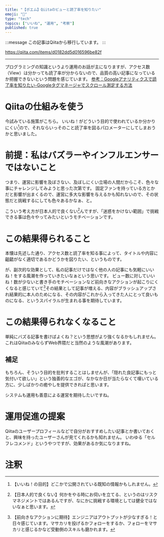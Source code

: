 ```yaml
---
title: "【ポエム】Qiitaのビューと読了率を知りたい"
emoji: "📝"
type: "tech"
topics: ["いいね", "運用", "考察"]
published: true
---
```


:::message
この記事はQiitaから移行しています。
:::

https://qiita.com/items/d0182dd5d016596be82f

---

プログラミングの知識というより運用のお話が主になりますが、アクセス数（View）は分かっても読了率が分からないので、品質の高い記事になっているか把握できないという問題を感じています。
[参考：Googleアナリティクスで読了率を知りたい-Googleタグマネージャでスクロール測定する方法](https://croja.jp/knowledge/scroll-depth-googletagmanager)

# Qiitaの仕組みを使う
今試みている施策がこちら。
いいね！がどういう目的で使われているか分かりにくい[^1]ので、それならいっそのこと読了率を図るパロメーターにしてしまおうかと思いました。

# 前提：私はバズラーやインフルエンサーではないこと
つまり、運営に影響を及ぼさない、及ぼしにくい立場の人間だからこそ、色々な事にチャレンジしてみようと思った次第です。
固定ファンを持っている方とかだと影響が出まくるので、運営に多大な影響を与えるかも知れないので、その状態だと挑戦するにしても色々あるかなぁ、と。

こういう考え方が日本人的で良くない[^2]んですが、「迷惑をかけない範囲」で挑戦できる事は色々やってみたいというモチベーションです。

# この結果得られること
本懐は先述した通り、アクセス数と読了率を知る事によって、タイトルや内容に齟齬がなく適切であるかどうかを図りたい、というものです。

が、副次的な効果として、私の記事だけではなく他の人の記事にも気軽にいいね！をする風潮を作っていきたいなぁという思いです。
ビュー数に対していいね！数が少ないと書き手のモチベーションなど前向きなアクションが起こりにくくなると感じていて[^3]その結果として記事が増える、内容がブラッシュアップされ結果的に本人のためになる、その内容がこれから入ってきた人にとって良いものになる、というスパイラルが生まれる事を期待しています。

# この結果得られなくなること
単純にバズる記事を書けばよくね？という思想がより強くなるかもしれません。
これはQiitaのみならずWeb界隈だと当然のような風潮があります。

## 補足
もちろん、そういう目的を批判することはしませんが、「隠れた良記事にもっと気付いて欲しい」という独善的なエゴが、なかなか日が当たらなくて嘆いている方に、少しばかりの癒やしを提供できればと思います。

システムも運用も善意による運営を期待したいですね。

# 運用促進の提案
Qiitaのユーザープロフィールなどで自分がおすすめしたい記事とか書いておくと、興味を持ったユーザーさんが見てくれるかも知れません。
いわゆる「セルフレコメンド」というやつですが、効果があるか気になりますね。

# 注釈
[^1]: 【いいね！の目的】どこかで公開されている既知の情報かもしれません。
[^2]: 【日本人的で良くない】何かをやる時にお伺いを立てる、というのはリスクマネジメントではあるんですが、なにかに挑戦する環境としては健全ではないなぁと思います。
[^3]: 【前向きなアクションに期待】エンジニアはアウトプットが少なすぎる！と日々感じています。マサカリを投げるかフォローをするか、フォローをマサカリと感じるかなど受動側のスキルも磨かれます。

